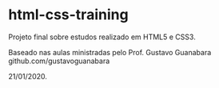# html-css-training
Projeto final sobre estudos realizado em HTML5 e CSS3.

Baseado nas aulas ministradas pelo Prof. Gustavo Guanabara github.com/gustavoguanabara

21/01/2020.


